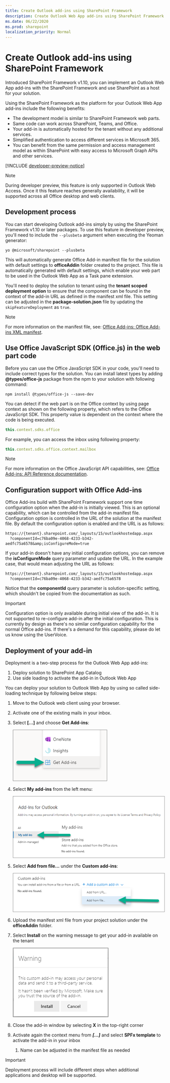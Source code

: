 ```yaml
---
title: Create Outlook add-ins using SharePoint Framework
description: Create Outlook Web App add-ins using SharePoint Framework
ms.date: 06/22/2020
ms.prod: sharepoint
localization_priority: Normal
---
```


# Create Outlook add-ins using SharePoint Framework

Introduced SharePoint Framework v1.10, you can implement an Outlook Web App add-ins with the SharePoint Framework and use SharePoint as a host for your solution.

Using the SharePoint Framework as the platform for your Outlook Web App add-ins include the following benefits:

- The development model is similar to SharePoint Framework web parts.
- Same code can work across SharePoint, Teams, and Office.
- Your add-in is automatically hosted for the tenant without any additional services.
- Simplified authentication to access different services in Microsoft 365.
- You can benefit from the same permission and access management model as within SharePoint with easy access to Microsoft Graph APIs and other services.

[!INCLUDE [developer-preview-notice](../../includes/snippets/developer-preview-notice.md)]

> [!NOTE]
> During developer preview, this feature is only supported in Outlook Web Access. Once it this feature reaches generally availability, it will be supported across all Office desktop and web clients.

## Development process

You can start developing Outlook add-ins simply by using the SharePoint Framework v1.10 or later packages. To use this feature in developer preview, you'll need to include the `--plusbeta` argument when executing the Yeoman generator:

```console
yo @microsoft/sharepoint --plusbeta
```

This will automatically generate Office Add-in manifest file for the solution with default settings to **officeAddin** folder created to the project. This file is automatically generated with default settings, which enable your web part to be used in the Outlook Web App as a Task pane extension.

You'll need to deploy the solution to tenant using the **tenant scoped deployment option** to ensure that the component can be found in the context of the add-in URL as defined in the manifest xml file. This setting can be adjusted in the **package-solution.json** file by updating the `skipFeatureDeployment` as `true`.

> [!NOTE]
> For more information on the manifest file, see: [Office Add-ins: Office Add-ins XML manifest](https://docs.microsoft.com/office/dev/add-ins/develop/add-in-manifests).

## Use Office JavaScript SDK (Office.js) in the web part code

Before you can use the Office JavaScript SDK in your code, you'll need to include correct types for the solution. You can install latest types by adding **\@types/office-js** package from the npm to your solution with following command:

```console
npm install @types/office-js --save-dev
```

You can detect if the web part is on the Office context by using page context as shown on the following property, which refers to the Office JavaScript SDK. This property value is dependent on the context where the code is being executed.

```javascript
this.context.sdks.office
```

For example, you can access the inbox using following property:

```javascript
this.context.sdks.office.context.mailbox
```

> [!NOTE]
> For more information on the Office JavaScript API capabilities, see: [Office Add-ins: API Reference documentation](https://docs.microsoft.com/office/dev/add-ins/reference/javascript-api-for-office).

## Configuration support with Office Add-ins

Office Add-ins build with SharePoint Framework support one time configuration option when the add-in is initially viewed. This is an optional capability, which can be controlled from the add-in manifest file. Configuration option is controlled in the URL of the solution at the manifest file. By default the configuration option is enabled and the URL is as follows:

```http
https://{tenant}.sharepoint.com/_layouts/15/outlookhostedapp.aspx
  ?componentId=c76ba09e-4068-4233-b342-aedfc75a6578&amp;isConfigureMode=true
```

If your add-in doesn't have any initial configuration options, you can remove the **isConfigureMode** query parameter and update the URL. In the example case, that would mean adjusting the URL as follows:

```http
https://{tenant}.sharepoint.com/_layouts/15/outlookhostedapp.aspx
  ?componentId=c76ba09e-4068-4233-b342-aedfc75a6578
```

Notice that the **componentId** query parameter is solution-specific setting, which shouldn't be copied from the documentation as such.

> [!IMPORTANT]
> Configuration option is only available during initial view of the add-in. It is not supported to re-configure add-in after the initial configuration. This is currently by design as there's no similar configuration capability for the normal Office add-ins. If there's a demand for this capability, please do let us know using the UserVoice.

## Deployment of your add-in

Deployment is a two-step process for the Outlook Web App add-ins:

1. Deploy solution to SharePoint App Catalog
1. Use side loading to activate the add-in in Outlook Web App

You can deploy your solution to Outlook Web App by using so called side-loading technique by following below steps:

1. Move to the Outlook web client using your browser.
1. Activate one of the existing mails in your inbox.
1. Select **[...]** and choose **Get Add-ins**:

   ![Get add-ins context menu](../images/add-in-get-add-ins-context-menu.png)

1. Select **My add-ins** from the left menu:

    ![My add-ins left menu](../images/add-in-my-addins-menu.png)

1. Select **Add from file...** under the **Custom add-ins**:

    ![Add from file](../images/add-in-add-from-file.png)

1. Upload the manifest xml file from your project solution under the **officeAddin** folder.
1. Select **Install** on the warning message to get your add-in available on the tenant

    ![Warning - Install](../images/add-in-install-warning.png)

1. Close the add-in window by selecting **X** in the top-right corner
1. Activate again the context menu from ***[...]*** and select **SPFx template** to activate the add-in in your inbox
   1. Name can be adjusted in the manifest file as needed

> [!IMPORTANT]
> Deployment process will include different steps when additional applications and desktop will be supported.
